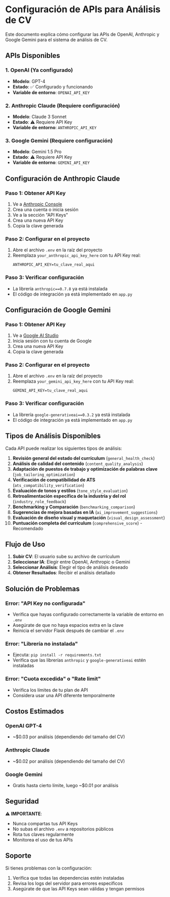 # Configuración de APIs para Análisis de CV

Este documento explica cómo configurar las APIs de OpenAI, Anthropic y Google Gemini para el sistema de análisis de CV.

## APIs Disponibles

### 1. OpenAI (Ya configurado)
- **Modelo**: GPT-4
- **Estado**: ✅ Configurado y funcionando
- **Variable de entorno**: `OPENAI_API_KEY`

### 2. Anthropic Claude (Requiere configuración)
- **Modelo**: Claude 3 Sonnet
- **Estado**: ⚠️ Requiere API Key
- **Variable de entorno**: `ANTHROPIC_API_KEY`

### 3. Google Gemini (Requiere configuración)
- **Modelo**: Gemini 1.5 Pro
- **Estado**: ⚠️ Requiere API Key
- **Variable de entorno**: `GEMINI_API_KEY`

## Configuración de Anthropic Claude

### Paso 1: Obtener API Key
1. Ve a [Anthropic Console](https://console.anthropic.com/)
2. Crea una cuenta o inicia sesión
3. Ve a la sección "API Keys"
4. Crea una nueva API Key
5. Copia la clave generada

### Paso 2: Configurar en el proyecto
1. Abre el archivo `.env` en la raíz del proyecto
2. Reemplaza `your_anthropic_api_key_here` con tu API Key real:
   ```
   ANTHROPIC_API_KEY=tu_clave_real_aqui
   ```

### Paso 3: Verificar configuración
- La librería `anthropic==0.7.8` ya está instalada
- El código de integración ya está implementado en `app.py`

## Configuración de Google Gemini

### Paso 1: Obtener API Key
1. Ve a [Google AI Studio](https://makersuite.google.com/app/apikey)
2. Inicia sesión con tu cuenta de Google
3. Crea una nueva API Key
4. Copia la clave generada

### Paso 2: Configurar en el proyecto
1. Abre el archivo `.env` en la raíz del proyecto
2. Reemplaza `your_gemini_api_key_here` con tu API Key real:
   ```
   GEMINI_API_KEY=tu_clave_real_aqui
   ```

### Paso 3: Verificar configuración
- La librería `google-generativeai==0.3.2` ya está instalada
- El código de integración ya está implementado en `app.py`

## Tipos de Análisis Disponibles

Cada API puede realizar los siguientes tipos de análisis:

1. **Revisión general del estado del currículum** (`general_health_check`)
2. **Análisis de calidad del contenido** (`content_quality_analysis`)
3. **Adaptación de puestos de trabajo y optimización de palabras clave** (`job_tailoring_optimization`)
4. **Verificación de compatibilidad de ATS** (`ats_compatibility_verification`)
5. **Evaluación de tonos y estilos** (`tone_style_evaluation`)
6. **Retroalimentación específica de la industria y del rol** (`industry_role_feedback`)
7. **Benchmarking y Comparación** (`benchmarking_comparison`)
8. **Sugerencias de mejora basadas en IA** (`ai_improvement_suggestions`)
9. **Evaluación de diseño visual y maquetación** (`visual_design_assessment`)
10. **Puntuación completa del currículum** (`comprehensive_score`) - Recomendado

## Flujo de Uso

1. **Subir CV**: El usuario sube su archivo de currículum
2. **Seleccionar IA**: Elegir entre OpenAI, Anthropic o Gemini
3. **Seleccionar Análisis**: Elegir el tipo de análisis deseado
4. **Obtener Resultados**: Recibir el análisis detallado

## Solución de Problemas

### Error: "API Key no configurada"
- Verifica que hayas configurado correctamente la variable de entorno en `.env`
- Asegúrate de que no haya espacios extra en la clave
- Reinicia el servidor Flask después de cambiar el `.env`

### Error: "Librería no instalada"
- Ejecuta: `pip install -r requirements.txt`
- Verifica que las librerías `anthropic` y `google-generativeai` estén instaladas

### Error: "Cuota excedida" o "Rate limit"
- Verifica los límites de tu plan de API
- Considera usar una API diferente temporalmente

## Costos Estimados

### OpenAI GPT-4
- ~$0.03 por análisis (dependiendo del tamaño del CV)

### Anthropic Claude
- ~$0.02 por análisis (dependiendo del tamaño del CV)

### Google Gemini
- Gratis hasta cierto límite, luego ~$0.01 por análisis

## Seguridad

⚠️ **IMPORTANTE**: 
- Nunca compartas tus API Keys
- No subas el archivo `.env` a repositorios públicos
- Rota tus claves regularmente
- Monitorea el uso de tus APIs

## Soporte

Si tienes problemas con la configuración:
1. Verifica que todas las dependencias estén instaladas
2. Revisa los logs del servidor para errores específicos
3. Asegúrate de que las API Keys sean válidas y tengan permisos